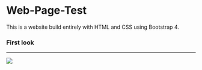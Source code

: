 # Web-Page-Test
This is a website build entirely with HTML and CSS using Bootstrap 4.
### First look
___

<img src="githubSources/Jupiter-Suministros.png">
